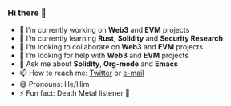 ### Hi there 👋

- 🔭 I’m currently working on **Web3** and **EVM** projects
- 🌱 I’m currently learning **Rust**, **Solidity** and **Security Research**
- 👯 I’m looking to collaborate on **Web3** and **EVM** projects
- 🤔 I’m looking for help with **Web3** and **EVM** projects
- 💬 Ask me about **Solidity**, **Org-mode** and **Emacs**
- 📫 How to reach me: [Twitter](https://twitter.com/gabr1sr) or [e-mail](mailto:gabr1sr@proton.me)
- 😄 Pronouns: He/Him
- ⚡ Fun fact: Death Metal listener 🤟
<!--
**gabr1sr/gabr1sr** is a ✨ _special_ ✨ repository because its `README.md` (this file) appears on your GitHub profile.

Here are some ideas to get you started:

- 🔭 I’m currently working on ...
- 🌱 I’m currently learning ...
- 👯 I’m looking to collaborate on ...
- 🤔 I’m looking for help with ...
- 💬 Ask me about ...
- 📫 How to reach me: ...
- 😄 Pronouns: ...
- ⚡ Fun fact: ...
-->
